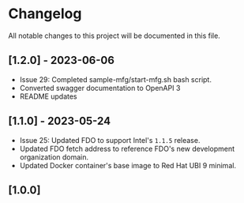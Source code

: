 # Changelog

All notable changes to this project will be documented in this file.

## [1.2.0] - 2023-06-06
- Issue 29: Completed sample-mfg/start-mfg.sh bash script.
- Converted swagger documentation to OpenAPI 3
- README updates

## [1.1.0] - 2023-05-24
- Issue 25: Updated FDO to support Intel's `1.1.5` release.
- Updated FDO fetch address to reference FDO's new development organization domain.
- Updated Docker container's base image to Red Hat UBI 9 minimal.

## [1.0.0]
